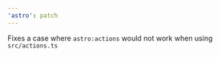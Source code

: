 ```yaml
---
'astro': patch
---
```


Fixes a case where `astro:actions` would not work when using `src/actions.ts`
